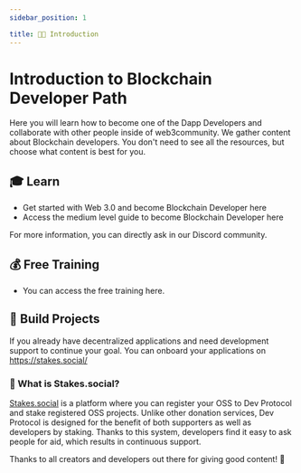 ```yaml
---
sidebar_position: 1

title: 🤝🏻 Introduction
---
```


# Introduction to Blockchain Developer Path



Here you will learn how to become one of the Dapp Developers and collaborate with other people inside of web3community. We gather content about Blockchain developers. You don't need to see all the resources, but choose what content is best for you.<br />
## 🎓 Learn

- Get started with Web 3.0 and become Blockchain Developer here
- Access the medium level guide to become Blockchain Developer here

For more information, you can directly ask in our Discord community.<br />
## 💰 Free Training
- You can access the free training here.

## 🚀 Build Projects

If you already have decentralized applications and need development support to continue your goal. You can onboard your applications on https://stakes.social/ <br />
### 🤔 What is Stakes.social?

[Stakes.social](https://stakes.social/) is a platform where you can register your OSS to Dev Protocol and stake registered OSS projects. Unlike other donation services, Dev Protocol is designed for the benefit of both supporters as well as developers by staking. Thanks to this system, developers find it easy to ask people for aid, which results in continuous support.<br />

Thanks to all creators and developers out there for giving good content! 🖤

